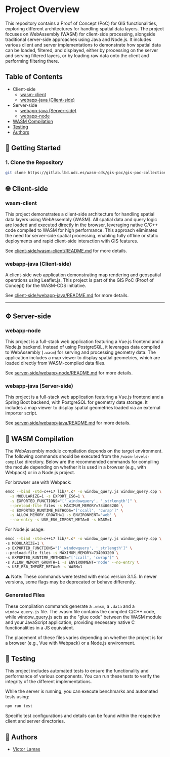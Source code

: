 # Project Overview
This repository contains a Proof of Concept (PoC) for GIS functionalities, exploring different architectures for handling spatial data layers. The project focuses on WebAssembly (WASM) for client-side processing, alongside traditional server-side approaches using Java and Node.js. It includes various client and server implementations to demonstrate how spatial data can be loaded, filtered, and displayed, either by processing on the server and serving filtered layers, or by loading raw data onto the client and performing filtering there.

## Table of Contents
- Client-side
  - [wasm-client](#wasm-client)
  - [webapp-java (Client-side)](#webapp-java-client-side)
- Server-side
  - [webapp-java (Server-side)](#webapp-java-server-side)
  - [webapp-node](#webapp-node)
- [WASM Compilation](#wasm-compilation)
- [Testing](#testing)
- [Authors](#-authors)

## 🚀 Getting Started
### 1. Clone the Repository

```sh
git clone https://gitlab.lbd.udc.es/wasm-cds/gis-poc/gis-poc-collection.git
```

## 🌐 Client-side

### wasm-client
This project demonstrates a client-side architecture for handling spatial data layers using WebAssembly (WASM). All spatial data and query logic are loaded and executed directly in the browser, leveraging native C/C++ code compiled to WASM for high performance. This approach eliminates the need for server-side spatial processing, enabling fully offline or static deployments and rapid client-side interaction with GIS features.

See [client-side/wasm-client/README.md](client-side/wasm-client/README.md) for more details.

### webapp-java (Client-side)
A client-side web application demonstrating map rendering and geospatial operations using Leaflet.js. This project is part of the GIS PoC (Proof of Concept) for the WASM-CDS initiative.

See [client-side/webapp-java/README.md](client-side/webapp-java/README.md) for more details.

---

## ⚙️ Server-side

### webapp-node
This project is a full-stack web application featuring a Vue.js frontend and a Node.js backend. Instead of using PostgreSQL, it leverages data compiled to WebAssembly (`.wasm`) for serving and processing geometry data. The application includes a map viewer to display spatial geometries, which are loaded directly from WASM-compiled data files.

See [server-side/webapp-node/README.md](server-side/webapp-java/README.md) for more details.

### webapp-java (Server-side)
This project is a full-stack web application featuring a Vue.js frontend and a Spring Boot backend, with PostgreSQL for geometry data storage. It includes a map viewer to display spatial geometries loaded via an external importer script.

See [server-side/webapp-java/README.md](server-side/webapp-java/README.md) for more details.

## 🧩 WASM Compilation

The WebAssembly module compilation depends on the target environment. The following commands should be executed from the `/wasm-levels-compiled` directory. Below are the recommended commands for compiling the module depending on whether it is used in a browser (e.g., with Webpack) or in a Node.js project.

For browser use with Webpack:

```sh
emcc --bind -std=c++17 lib/*.c* -o window_query.js window_query.cpp \
  -s MODULARIZE=1 -s EXPORT_ES6=1 \
  -s EXPORTED_FUNCTIONS="['_windowquery', '_strlength']" \
  --preload-file files -s MAXIMUM_MEMORY=734003200 \
  -s EXPORTED_RUNTIME_METHODS="['ccall', 'cwrap']" \
  -s ALLOW_MEMORY_GROWTH=1 -s ENVIRONMENT='web' \
  --no-entry -s USE_ES6_IMPORT_META=0 -s WASM=1
```

For Node.js usage:

```sh
emcc --bind -std=c++17 lib/*.c* -o window_query.js window_query.cpp \
-s MODULARIZE=1 \ 
-s EXPORTED_FUNCTIONS="['_windowquery', '_strlength']" \
--preload-file files -s MAXIMUM_MEMORY=734003200 \
-s EXPORTED_RUNTIME_METHODS="['ccall', 'cwrap']" \
-s ALLOW_MEMORY_GROWTH=1 -s ENVIRONMENT='node' --no-entry \
-s USE_ES6_IMPORT_META=0 -s WASM=1
```

⚠️ Note: These commands were tested with emcc version 3.1.5. In newer versions, some flags may be deprecated or behave differently.

### Generated Files

These compilation commands generate a `.wasm`, a `.data` and a `window_query.js` file. The .wasm file contains the compiled C/C++ code, while window_query.js acts as the "glue code" between the WASM module and your JavaScript application, providing necessary native C functionalities in a JS equivalent. 

The placement of these files varies depending on whether the project is for a browser (e.g., Vue with Webpack) or a Node.js environment.

## 🧪 Testing

This project includes automated tests to ensure the functionality and performance of various components. You can run these tests to verify the integrity of the different implementations. 

While the server is running, you can execute benchmarks and automated tests using:

```sh
npm run test
```

Specific test configurations and details can be found within the respective client and server directories.

## 👥 Authors

- [Victor Lamas](mailto:victor.lamas@udc.es)